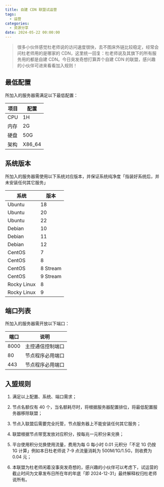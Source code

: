 ```yaml
---
title: 自建 CDN 联盟试运营
tags:
  - 运营
categories:
  - 资源分享
date: 2024-05-22 00:00:00
---
```


> 很多小伙伴感觉杜老师说的访问速度很快，去不图床外链比较稳定，经常会问杜老师用的是哪家的 CDN，这里统一回复：杜老师说及其旗下的所有服务用的都是自建 CDN。今日突发奇想打算弄个自建 CDN 的联盟，感兴趣的小伙伴可进来看看加入规则！

<!-- more -->

## 最低配置

所加入的服务器需满足以下最低配置：

| 项目 | 配置 |
| - | - |
| CPU | 1H |
| 内存 | 2G |
| 硬盘 | 50G |
| 架构 | X86_64 |

## 系统版本

所加入的服务器需使用以下系统对应版本，并保证系统纯净度「指装好系统后，并未安装任何其它服务」

| 系统 | 版本 |
| - | - |
| Ubuntu | 18 |
| Ubuntu | 20 |
| Ubuntu | 22 |
| Debian | 10 |
| Debian | 11 |
| Debian | 12 |
| CentOS | 7 |
| CentOS | 8 |
| CentOS | 8 Stream |
| CentOS | 9 Stream |
| Rocky Linux | 8 |
| Rocky Linux | 9 |

## 端口列表

所加入的服务器需开放以下端口：

| 端口 | 说明 |
| - | - |
| 8000 | 主控通信控制端口 |
| 80 | 节点程序必用端口 |
| 443 | 节点程序必用端口 |

## 入盟规则

1. 满足以上配置、系统、端口需求；

2. 节点名额仅有 40 个，当名额耗尽时，将根据服务器配置排位，将最低配置服务器移除联盟；

3. 节点入联盟后需要完全托管，节点服务器上不能安装任何其它服务；

4. 联盟根据节点带宽发放对应积分，按每兆一元积分来兑换；

5. 平台使用积分兑换使用流量，费用为每 G 每小时 0.01 元积分「不足 1G 仍按 1G 计算」例如本日杜老师说 7-9 点流量消耗为 500M/1G/1.5G，则收费为 0.04 元；

6. 本联盟为杜老师闲着没事突发奇想的，感兴趣的小伙伴可以考虑下，试运营的截止时间为文章发布日所在年的年底「即 2024-12-31」最终解释权归杜老师说所有。